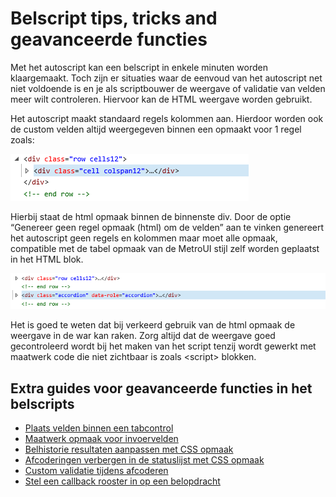 # Belscript tips, tricks and geavanceerde functies

Met het autoscript kan een belscript in enkele minuten worden
klaargemaakt. Toch zijn er situaties waar de eenvoud van het autoscript
net niet voldoende is en je als scriptbouwer de weergave of validatie
van velden meer wilt controleren. Hiervoor kan de HTML weergave worden
gebruikt.

Het autoscript maakt standaard regels kolommen aan. Hierdoor worden ook
de custom velden altijd weergegeven binnen een opmaakt voor 1 regel
zoals:

![](./media/image131.png)

Hierbij staat de html opmaak binnen de binnenste div. Door de optie
“Genereer geen regel opmaak (html) om de velden” aan te vinken
genereert het autoscript geen regels en kolommen maar moet alle opmaak,
compatible met de tabel opmaak van de MetroUI stijl zelf worden
geplaatst in het HTML blok.

![](./media/image132.png)

Het is goed te weten dat bij verkeerd gebruik van de html opmaak de
weergave in de war kan raken. Zorg altijd dat de weergave goed
gecontroleerd wordt bij het maken van het script tenzij wordt gewerkt
met maatwerk code die niet zichtbaar is zoals \<script\> blokken.

## Extra guides voor geavanceerde functies in het belscripts

* [Plaats velden binnen een tabcontrol](./autoscript-plaats-velden-in-een-tabcontrol.md)
* [Maatwerk opmaak voor invoervelden](autoscript-maatwerk-veldopmaak.md)
* [Belhistorie resultaten aanpassen met CSS opmaak](autoscript-belhistorie-opmaak-aanpassen.md)
* [Afcoderingen verbergen in de statuslijst met CSS opmaak](autoscript-statussen-verbergen.md)
* [Custom validatie tijdens afcoderen](autoscript-custom-validation.md)
* [Stel een callback rooster in op een belopdracht](./autoscript-set-callback-schedule-for-entry.md)
